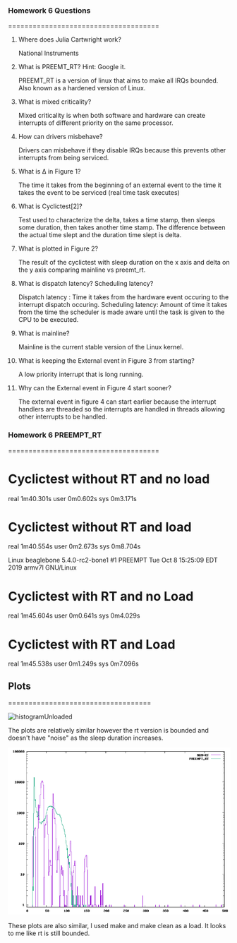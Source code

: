 ### Homework 6 Questions

=====================================

1. Where does Julia Cartwright work?

    National Instruments

2. What is PREEMT_RT? Hint: Google it.

    PREEMT_RT is a version of linux that aims to make all IRQs bounded. Also known as a hardened version of Linux.

3. What is mixed criticality?

    Mixed criticality is when both software and hardware can create interrupts of different priority on the same processor.

4. How can drivers misbehave?

    Drivers can misbehave if they disable IRQs because this prevents other interrupts from being serviced.

5. What is Δ in Figure 1?

    The time it takes from the beginning of an external event to the time it takes the event to be serviced (real time task executes)

6. What is Cyclictest[2]?

    Test used to characterize the delta, takes a time stamp, then sleeps some duration, then takes another time stamp. The difference between the actual time slept and the duration time slept is delta.

7. What is plotted in Figure 2?

    The result of the cyclictest with sleep duration on the x axis and delta on the y axis comparing mainline vs preemt_rt.

8. What is dispatch latency? Scheduling latency?

    Dispatch latency  : Time it takes from the hardware event occuring to the interrupt dispatch occuring.
    Scheduling latency: Amount of time it takes from the time the scheduler is made aware until the task is given to the CPU to be executed.

9. What is mainline?

    Mainline is the current stable version of the Linux kernel.

10. What is keeping the External event in Figure 3 from starting?

    A low priority interrupt that is long running.

11. Why can the External event in Figure 4 start sooner?

    The external event in figure 4 can start earlier because the interrupt handlers are threaded so the interrupts are handled in threads allowing other interrupts to be handled.

### Homework 6 PREEMPT_RT
=====================================
# Cyclictest without RT and no load

real	1m40.301s
user	0m0.602s
sys	    0m3.171s

# Cyclictest without RT and load

real	1m40.554s
user	0m2.673s
sys	    0m8.704s

Linux beaglebone 5.4.0-rc2-bone1 #1 PREEMPT Tue Oct 8 15:25:09 EDT 2019 armv7l GNU/Linux

# Cyclictest with RT and no Load

real	1m45.604s
user	0m0.641s
sys   	0m4.029s

# Cyclictest with RT and Load

real	1m45.538s
user	0m1.249s
sys	    0m7.096s

## Plots
===================================

![histogramUnloaded](https://github.com/forstezr/embeddedLinuxClass/blob/master/hw06/unloaded.png?raw=true "Unloaded histogram")

The plots are relatively similar however the rt version is bounded and doesn't have "noise" as the sleep duration increases.

![histogramloaded](https://github.com/forstezr/embeddedLinuxClass/blob/master/hw06/loaded.png?raw=true "loaded histogram")

These plots are also similar, I used make and make clean as a load. It looks to me like rt is still bounded.
